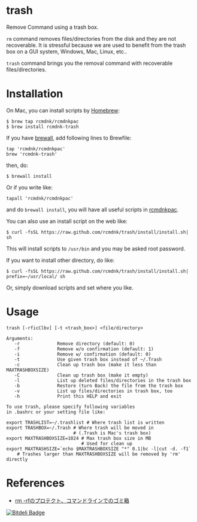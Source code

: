 trash
=====

Remove Command using a trash box.

`rm` command removes files/directories from the disk and they are not recoverable.
It is stressful because we are used to benefit from the trash box on a GUI system, Windows, Mac, Linux, etc..

`trash` command brings you the removal command with recoverable files/directories.

# Installation

On Mac, you can install scripts by [Homebrew](https://github.com/mxcl/homebrew):

    $ brew tap rcmdnk/rcmdnkpac
    $ brew install rcmdnk-trash

If you have [brewall](https://github.com/rcmdnk/homebrew-brewall), add following lines to Brewfile:

    tap 'rcmdnk/rcmdnkpac'
    brew 'rcmdnk-trash'

then, do:

    $ brewall install

Or if you write like:

    tapall 'rcmdnk/rcmdnkpac'

and do `brewall install`, you will have all useful scripts in
[rcmdnkpac](https://github.com/rcmdnk/homebrew-rcmdnkpac).

You can also use an install script on the web like:

    $ curl -fsSL https://raw.github.com/rcmdnk/trash/install/install.sh| sh

This will install scripts to `/usr/bin`
and you may be asked root password.

If you want to install other directory, do like:

    $ curl -fsSL https://raw.github.com/rcmdnk/trash/install/install.sh|  prefix=~/usr/local/ sh

Or, simply download scripts and set where you like.
# Usage

    trash [-rficClbv] [-t <trash_box>] <file/directory>
    
    Arguments:
       -r              Remove directory (default: 0)
       -f              Remove w/o confirmation (default: 1)
       -i              Remove w/ confirmation (default: 0)
       -t              Use given trash box instead of ~/.Trash
       -c              Clean up trash box (make it less than MAXTRASHBOXSIZE)
       -C              Clean up trash box (make it empty)
       -l              List up deleted files/directories in the trash box
       -b              Restore (turn Back) the file from the trash box
       -v              List up files/directories in trash box, too
       -h              Print this HELP and exit
    
    To use trash, please specify following variables
    in .bashrc or your setting file like:
    
    export TRASHLIST=~/.trashlist # Where trash list is written
    export TRASHBOX=~/.Trash # Where trash will be moved in
                             # (.Trash is Mac's trash box)
    export MAXTRASHBOXSIZE=1024 # Max trash box size in MB
                                # Used for clean up
    export MAXTRASHSIZE=`echo $MAXTRASHBOXSIZE "*" 0.1|bc -l|cut -d. -f1`
        # Trashes larger than MAXTRASHBOXSIZE will be removed by 'rm' directly

# References

* [rm -rfのプロテクト、コマンドラインでのゴミ箱](http://rcmdnk.github.io/blog/2013/04/23/computer-bash-linux-mac/)



[![Bitdeli Badge](https://d2weczhvl823v0.cloudfront.net/rcmdnk/trash/trend.png)](https://bitdeli.com/free "Bitdeli Badge")

